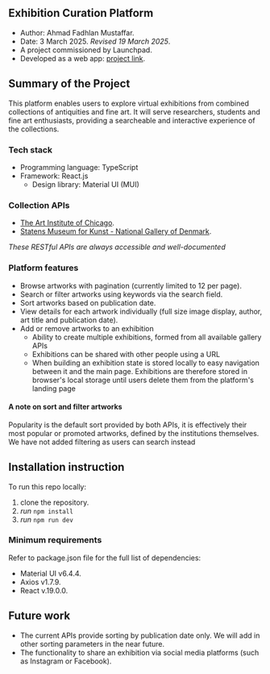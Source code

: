 ## Exhibition Curation Platform

- Author: Ahmad Fadhlan Mustaffar.
- Date: 3 March 2025. *Revised 19 March 2025*.
- A project commissioned by Launchpad.
- Developed as a web app: [project link](https://famous-gecko-544ed5.netlify.app/).

## Summary of the Project

This platform enables users to explore virtual exhibitions from combined collections of antiquities and fine art. It will serve researchers, students and fine art enthusiasts, providing a searcheable and interactive experience of the collections.

### Tech stack

- Programming language: TypeScript
- Framework: React.js
  - Design library: Material UI (MUI)

### Collection APIs

- [The Art Institute of Chicago](https://www.artic.edu/).
- [Statens Museum for Kunst - National Gallery of Denmark](https://www.smk.dk/en/).

*These RESTful APIs are always accessible and well-documented*

### Platform features

- Browse artworks with pagination (currently limited to 12 per page).
- Search or filter artworks using keywords via the search field.
- Sort artworks based on publication date.
- View details for each artwork individually (full size image display, author, art title and publication date).
- Add or remove artworks to an exhibition
  - Ability to create multiple exhibitions, formed from all available gallery APIs
  - Exhibitions can be shared with other people using a URL
  - When building an exhibition state is stored locally to easy navigation between it and the main page. Exhibitions are therefore stored in browser's local storage until users delete them from the platform's landing page

#### A note on sort and filter artworks

Popularity is the default sort provided by both APIs, it is effectively their most popular or promoted artworks, defined by the institutions themselves. We have not added filtering as users can search instead

## Installation instruction

To run this repo locally:
1. clone the repository.
2. *run* `npm install`
3. *run* `npm run dev`

### Minimum requirements

Refer to package.json file for the full list of dependencies:
- Material UI v6.4.4.
- Axios v1.7.9.
- React v.19.0.0.

## Future work

- The current APIs provide sorting by publication date only. We will add in other sorting parameters in the near future.
- The functionality to share an exhibition via social media platforms (such as Instagram or Facebook).